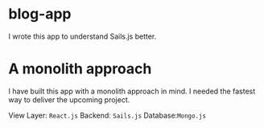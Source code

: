 # blog-app
I wrote this app to understand Sails.js better.

# A monolith approach

I have built this app with a monolith approach in mind. I needed the fastest way to deliver the upcoming project.

View Layer: `React.js`
Backend: `Sails.js`
Database:`Mongo.js`


